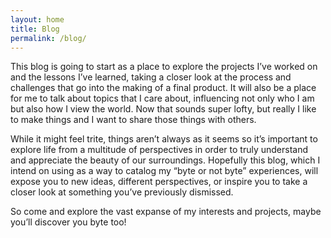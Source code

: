 ```yaml
---
layout: home
title: Blog
permalink: /blog/
---
```


This blog is going to start as a place to explore the projects I’ve worked on and the lessons I’ve learned, taking a closer look at the process and challenges that go into the making of a final product. It will also be a place for me to talk about topics that I care about, influencing not only who I am but also how I view the world. Now that sounds super lofty, but really I like to make things and I want to share those things with others.
 
While it might feel trite, things aren’t always as it seems so it’s important to explore life from a multitude of perspectives in order to truly understand and appreciate the beauty of our surroundings. Hopefully this blog, which I intend on using as a way to catalog my “byte or not byte” experiences, will expose you to new ideas, different perspectives, or inspire you to take a closer look at something you’ve previously dismissed. 

So come and explore the vast expanse of my interests and projects, maybe you’ll discover you byte too!
